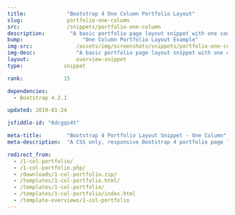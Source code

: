 ```yaml
---
title:             "Bootstrap 4 One Column Portfolio Layout"
slug:              portfolio-one-column
src:               /snippets/portfolio-one-column
description:	    "A basic portfolio page layout snippet with one content column built with Bootstrap 4"
bump:			        "One Column Portfolio Layout Example"
img-src:	    	  /assets/img/screenshots/snippets/portfolio-one-column.jpg
img-desc:		      "A basic portfolio page layout snippet with one content column built with Bootstrap 4"
layout:		    	  overview-snippet
type:             snippet

rank:             15

dependencies:     
  - Bootstrap 4.2.1

updated: 2019-01-24

jsfiddle-id: "6dcgqs4t"

meta-title:        "Bootstrap 4 Portfolio Layout Snippet - One Column"
meta-description:  "A CSS only, responsive Bootstrap 4 portfolio page layout example with one column of content."

redirect_from:
  - /1-col-portfolio/
  - /1-col-portfolio.php/
  - /downloads/1-col-portfolio.zip/
  - /templates/1-col-portfolio.html/
  - /templates/1-col-portfolio/
  - /templates/1-col-portfolio/index.html
  - /template-overviews/1-col-portfolio
---
```

